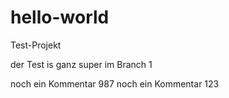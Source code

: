 # hello-world
Test-Projekt

der Test is ganz super im Branch 1

noch ein Kommentar 987
noch ein Kommentar 123
